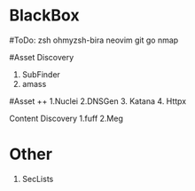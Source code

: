 # BlackBox

#ToDo:
zsh
ohmyzsh-bira
neovim
git
go
nmap

#Asset Discovery
1. SubFinder
2. amass


#Asset ++
1.Nuclei
2.DNSGen
3. Katana
4. Httpx

Content Discovery
1.fuff
2.Meg

# Other
1. SecLists
